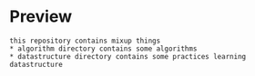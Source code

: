 # Preview
    this repository contains mixup things
    * algorithm directory contains some algorithms 
    * datastructure directory contains some practices learning datastructure